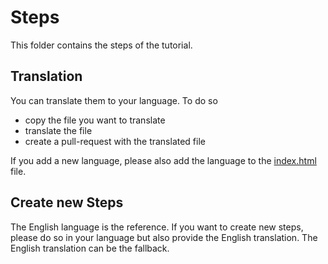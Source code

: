 Steps
=====

This folder contains the steps of the tutorial.

Translation
-----------

You can translate them to your language.
To do so

- copy the file you want to translate
- translate the file
- create a pull-request with the translated file

If you add a new language, please also add the language to the [index.html](index.html) file.

Create new Steps
----------------

The English language is the reference.
If you want to create new steps, please do so in your language
but also provide the English translation.
The English translation can be the fallback.